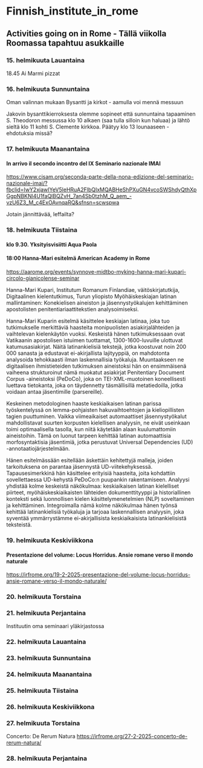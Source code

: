 # Finnish_institute_in_rome
## Activities going on in Rome - Tällä viikolla Roomassa tapahtuu asukkaille

### 15. helmikuuta Lauantaina

18.45 Ai Marmi pizzat

### 16. helmikuuta Sunnuntaina

Oman valinnan mukaan Bysantti ja kirkot - aamulla voi mennä messuun

Jakovin bysanttikierroksesta olemme sopineet että sunnuntaina tapaaminen S. Theodoron messussa klo 10 alkaen (saa tulla silloin kun haluaa) ja lähtö sieltä klo 11 kohti S. Clemente kirkkoa. Päätyy klo 13 lounaaseen - ehdotuksia missä?

### 17. helmikuuta Maanantaina

#### In arrivo il secondo incontro del IX Seminario nazionale IMAI
https://www.cisam.org/seconda-parte-della-nona-edizione-del-seminario-nazionale-imai/?fbclid=IwY2xjawIYeV5leHRuA2FlbQIxMQABHeShPXuGN4vcoSWShdyQthXpGgpNBKNl4U1faQlBQZvH_7an4Sb0tzhM_Q_aem_-vzU6Z3_M_c4ExOAvnqaRQ&sfnsn=scwspwa

Jotain jännittävää, leffailta?

### 18. helmikuuta Tiistaina

#### klo 9.30. Yksityisvisiitti Aqua Paola

#### 18:00 Hanna-Mari esitelmä American Academy in Rome 
https://aarome.org/events/synnove-midtbo-myking-hanna-mari-kupari-circolo-gianicolense-seminar


Hanna-Mari Kupari, Institutum Romanum Finlandiae, väitöskirjatutkija, Digitaalinen kielentutkimus, Turun yliopisto
Myöhäiskeskiajan latinan mallintaminen: Konekielisen aineiston ja jäsennystyökalujen kehittäminen apostolisten penitentiariaattitekstien analysoimiseksi.

Hanna-Mari Kuparin esitelmä käsittelee keskiajan latinaa, joka tuo tutkimukselle merkittäviä haasteita monipuolisten asiakirjalähteiden ja vaihtelevan kielenkäytön vuoksi. Keskeistä hänen tutkimuksessaan ovat Vatikaanin apostolisen istuimen tuottamat, 1300-1600-luvuille ulottuvat katumusasiakirjat. Näitä latinankielisiä tekstejä, jotka koostuvat noin 200 000 sanasta ja edustavat ei-akirjallista lajityyppiä, on mahdotonta analysoida tehokkaasti ilman laskennallisia työkaluja. Muuntaakseen ne digitaalisen ihmistieteiden tutkimuksen aineistoksi hän on ensimmäisenä vaiheena strukturoinut nämä muokatut asiakirjat Penitentiary Document Corpus -aineistoksi (PeDoCo), joka on TEI-XML-muotoinen koneellisesti luettava tietokanta, joka on täydennetty täsmällisillä metatiedoilla, jotka voidaan antaa jäsentimille (parsereille).

Keskeinen metodologinen haaste keskiaikaisen latinan parissa työskentelyssä on lemma-pohjaisten hakuvaihtoehtojen ja kieliopillisten tagien puuttuminen. Vaikka viimeaikaiset automaattiset jäsennystyökalut mahdollistavat suurten korpusten kielellisen analyysin, ne eivät useinkaan toimi optimaalisella tasolla, kun niitä käytetään alaan kuulumattomiin aineistoihin. Tämä on luonut tarpeen kehittää latinan automaattisia morfosyntaktisia jäsentimiä, jotka perustuvat Universal Dependencies (UD) -annotaatiojärjestelmään. 

Hänen esitelmässään esitellään äskettäin kehitettyjä malleja, joiden tarkoituksena on parantaa jäsennystä UD-viitekehyksessä. Tapausesimerkkinä hän käsittelee erityisiä haasteita, joita kohdattiin sovellettaessa UD-kehystä PeDoCo:n puupankin rakentamiseen. Analyysi yhdistää kolme keskeistä näkökulmaa: keskiaikaisen latinan kielelliset piirteet, myöhäiskeskiaikaisten lähteiden dokumenttityyppi ja historiallinen konteksti sekä luonnollisen kielen käsittelymenetelmien (NLP) soveltaminen ja kehittäminen. Integroimalla nämä kolme näkökulmaa hänen työnsä kehittää latinankielisiä työkaluja ja tarjoaa laskennallisen analyysin, joka syventää ymmärrystämme ei-akirjallisista keskiaikaisista latinankielisistä teksteistä.

### 19. helmikuuta Keskiviikkona

#### Presentazione del volume: Locus Horridus. Ansie romane verso il mondo naturale
https://irfrome.org/19-2-2025-presentazione-del-volume-locus-horridus-ansie-romane-verso-il-mondo-naturale/

### 20. helmikuuta Torstaina



### 21. helmikuuta Perjantaina

Instituutin oma seminaari yläkirjastossa

### 22. helmikuuta Lauantaina



### 23. helmikuuta Sunnuntaina


### 24. helmikuuta Maanantaina


### 25. helmikuuta Tiistaina


### 26. helmikuuta Keskiviikkona



### 27. helmikuuta Torstaina

Concerto: De Rerum Natura
https://irfrome.org/27-2-2025-concerto-de-rerum-natura/

### 28. helmikuuta Perjantaina
